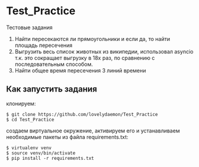 # Test_Practice
Тестовые задания
1. Найти пересекаются ли прямоугольники и если да, то найти площадь пересечения
2. Выгрузить весь список животных из википедии, использовал asyncio т.к.
это сокращает выгрузку в 18х раз, по сравнению с последовательным способом.
3. Найти общее время пересечения 3 линий времени
## Как запустить задания

клонируем:
```
$ git clone https://github.com/lovelydaemon/Test_Practice
$ cd Test_Practice
```
создаем виртуальное окружение, активируем его и устанавливаем необходимые пакеты
из файла requirements.txt:
```
$ virtualenv venv
$ source venv/bin/activate
$ pip install -r requirements.txt
```
